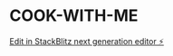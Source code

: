 # COOK-WITH-ME

[Edit in StackBlitz next generation editor ⚡️](https://stackblitz.com/~/github.com/HridyanshJha/COOK-WITH-ME)